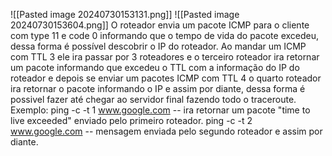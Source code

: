 ![[Pasted image 20240730153131.png]]
![[Pasted image 20240730153604.png]]
	O roteador envia um pacote ICMP para o cliente com type 11 e code 0 informando que o tempo de vida do pacote excedeu, dessa forma é possível descobrir o IP do roteador.
	Ao mandar um ICMP com TTL 3 ele ira passar por 3 roteadores e o terceiro roteador ira retornar um pacote informando que excedeu
	o TTL com a informação do IP do roteador e depois se enviar um pacotes ICMP com TTL 4 o quarto roteador ira retornar o pacote informando o IP e assim por diante, dessa forma é possivel fazer até chegar ao servidor final fazendo todo o traceroute.
		Exemplo:
			ping -c -t 1 www.google.com  -- ira retornar um pacote "time to live exceeded" enviado pelo primeiro roteador.
			ping -c -t 2 www.google.com -- mensagem enviada pelo segundo roteador e assim por diante.